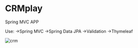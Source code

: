 # CRMplay
Spring MVC APP

Use:
->Spring MVC
->Spring Data JPA
->Validation
->Thymeleaf


![crm](https://user-images.githubusercontent.com/90547798/161572660-e3756bc0-eca8-4d19-88c8-a7d01bff0e45.png)
